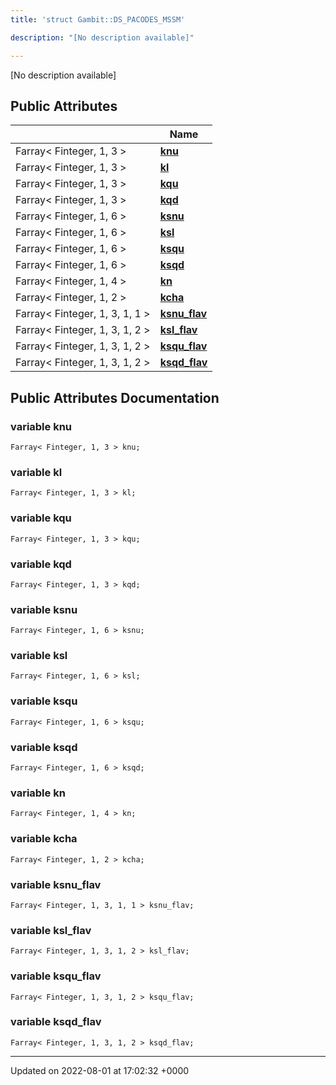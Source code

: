 ```yaml
---
title: 'struct Gambit::DS_PACODES_MSSM'

description: "[No description available]"

---
```









[No description available]

## Public Attributes

|                | Name           |
| -------------- | -------------- |
| Farray< Finteger, 1, 3 > | **[knu](/documentation/code/classes/structgambit_1_1ds__pacodes__mssm/#variable-knu)**  |
| Farray< Finteger, 1, 3 > | **[kl](/documentation/code/classes/structgambit_1_1ds__pacodes__mssm/#variable-kl)**  |
| Farray< Finteger, 1, 3 > | **[kqu](/documentation/code/classes/structgambit_1_1ds__pacodes__mssm/#variable-kqu)**  |
| Farray< Finteger, 1, 3 > | **[kqd](/documentation/code/classes/structgambit_1_1ds__pacodes__mssm/#variable-kqd)**  |
| Farray< Finteger, 1, 6 > | **[ksnu](/documentation/code/classes/structgambit_1_1ds__pacodes__mssm/#variable-ksnu)**  |
| Farray< Finteger, 1, 6 > | **[ksl](/documentation/code/classes/structgambit_1_1ds__pacodes__mssm/#variable-ksl)**  |
| Farray< Finteger, 1, 6 > | **[ksqu](/documentation/code/classes/structgambit_1_1ds__pacodes__mssm/#variable-ksqu)**  |
| Farray< Finteger, 1, 6 > | **[ksqd](/documentation/code/classes/structgambit_1_1ds__pacodes__mssm/#variable-ksqd)**  |
| Farray< Finteger, 1, 4 > | **[kn](/documentation/code/classes/structgambit_1_1ds__pacodes__mssm/#variable-kn)**  |
| Farray< Finteger, 1, 2 > | **[kcha](/documentation/code/classes/structgambit_1_1ds__pacodes__mssm/#variable-kcha)**  |
| Farray< Finteger, 1, 3, 1, 1 > | **[ksnu_flav](/documentation/code/classes/structgambit_1_1ds__pacodes__mssm/#variable-ksnu-flav)**  |
| Farray< Finteger, 1, 3, 1, 2 > | **[ksl_flav](/documentation/code/classes/structgambit_1_1ds__pacodes__mssm/#variable-ksl-flav)**  |
| Farray< Finteger, 1, 3, 1, 2 > | **[ksqu_flav](/documentation/code/classes/structgambit_1_1ds__pacodes__mssm/#variable-ksqu-flav)**  |
| Farray< Finteger, 1, 3, 1, 2 > | **[ksqd_flav](/documentation/code/classes/structgambit_1_1ds__pacodes__mssm/#variable-ksqd-flav)**  |

## Public Attributes Documentation

### variable knu

```
Farray< Finteger, 1, 3 > knu;
```


### variable kl

```
Farray< Finteger, 1, 3 > kl;
```


### variable kqu

```
Farray< Finteger, 1, 3 > kqu;
```


### variable kqd

```
Farray< Finteger, 1, 3 > kqd;
```


### variable ksnu

```
Farray< Finteger, 1, 6 > ksnu;
```


### variable ksl

```
Farray< Finteger, 1, 6 > ksl;
```


### variable ksqu

```
Farray< Finteger, 1, 6 > ksqu;
```


### variable ksqd

```
Farray< Finteger, 1, 6 > ksqd;
```


### variable kn

```
Farray< Finteger, 1, 4 > kn;
```


### variable kcha

```
Farray< Finteger, 1, 2 > kcha;
```


### variable ksnu_flav

```
Farray< Finteger, 1, 3, 1, 1 > ksnu_flav;
```


### variable ksl_flav

```
Farray< Finteger, 1, 3, 1, 2 > ksl_flav;
```


### variable ksqu_flav

```
Farray< Finteger, 1, 3, 1, 2 > ksqu_flav;
```


### variable ksqd_flav

```
Farray< Finteger, 1, 3, 1, 2 > ksqd_flav;
```


-------------------------------

Updated on 2022-08-01 at 17:02:32 +0000